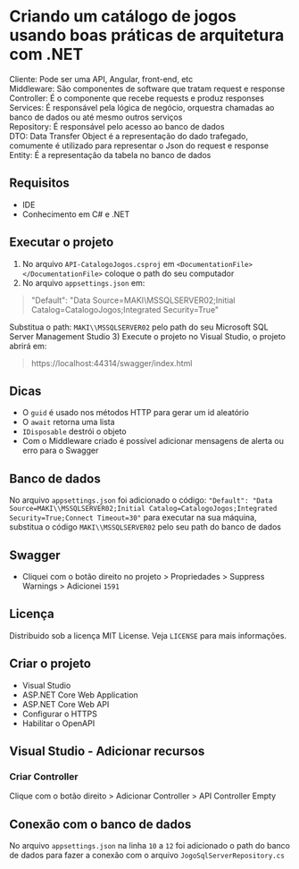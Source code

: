 # Criando um catálogo de jogos usando boas práticas de arquitetura com .NET
Cliente: Pode ser uma API, Angular, front-end, etc <br>
Middleware: São componentes de software que tratam request e response <br>
Controller: É o componente que recebe requests e produz responses <br>
Services: É responsável pela lógica de negócio, orquestra chamadas ao banco de dados ou até mesmo outros serviços <br>
Repository: É responsável pelo acesso ao banco de dados <br>
DTO: Data Transfer Object é a representação do dado trafegado, comumente é utilizado para representar o Json do request e response <br>
Entity: É a representação da tabela no banco de dados

## Requisitos
- IDE
- Conhecimento em C# e .NET

## Executar o projeto
1) No arquivo `API-CatalogoJogos.csproj` em `<DocumentationFile></DocumentationFile>` coloque o path do seu computador 
2) No arquivo `appsettings.json` em:
>"Default": "Data Source=MAKI\\MSSQLSERVER02;Initial Catalog=CatalogoJogos;Integrated Security=True" 

Substitua o path: `MAKI\\MSSQLSERVER02` pelo path do seu Microsoft SQL Server Management Studio
3) Execute o projeto no Visual Studio, o projeto abrirá em:
>https://localhost:44314/swagger/index.html

## Dicas
- O `guid` é usado nos métodos HTTP para gerar um id aleatório
- O `await` retorna uma lista
- `IDisposable` destrói o objeto
- Com o Middleware criado é possível adicionar mensagens de alerta ou erro para o Swagger

## Banco de dados
No arquivo `appsettings.json` foi adicionado o código: `"Default": "Data Source=MAKI\\MSSQLSERVER02;Initial Catalog=CatalogoJogos;Integrated Security=True;Connect Timeout=30"` para executar na sua máquina, substitua o código `MAKI\\MSSQLSERVER02` pelo seu path do banco de dados

## Swagger
- Cliquei com o botão direito no projeto > Propriedades > Suppress Warnings > Adicionei `1591`

## Licença
Distribuido sob a licença MIT License. Veja `LICENSE` para mais informações.

## Criar o projeto
- Visual Studio
- ASP.NET Core Web Application
- ASP.NET Core Web API
- Configurar o HTTPS
- Habilitar o OpenAPI

## Visual Studio - Adicionar recursos
### Criar Controller
Clique com o botão direito > Adicionar Controller > API Controller Empty 

## Conexão com o banco de dados
No arquivo `appsettings.json` na linha `10` a `12` foi adicionado o path do banco de dados para fazer a conexão com o arquivo `JogoSqlServerRepository.cs`
